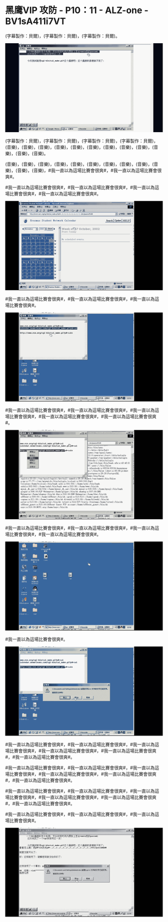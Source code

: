 # 黑鹰VIP 攻防 - P10：11 - ALZ-one - BV1sA411i7VT

(字幕製作：貝爾)，(字幕製作：貝爾)，(字幕製作：貝爾)。

![](img/5cdad369a9303f46a7365433568a15ba_1.png)

(字幕製作：貝爾)，(字幕製作：貝爾)，(字幕製作：貝爾)，(字幕製作：貝爾)，(音樂)，(音樂)，(音樂)，(音樂)，(音樂)，(音樂)，(音樂)，(音樂)，(音樂)，(音樂)，(音樂)，(音樂)。

(音樂)，(音樂)，(音樂)，(音樂)，(音樂)，(音樂)，(音樂)，(音樂)，(音樂)，(音樂)，(音樂)，(音樂)，#我一直以為這場比賽會很爽#，#我一直以為這場比賽會很爽#。

#我一直以為這場比賽會很爽#，#我一直以為這場比賽會很爽#，#我一直以為這場比賽會很爽#，#我一直以為這場比賽會很爽#。



![](img/5cdad369a9303f46a7365433568a15ba_3.png)

#我一直以為這場比賽會很爽#，#我一直以為這場比賽會很爽#，#我一直以為這場比賽會很爽#。

![](img/5cdad369a9303f46a7365433568a15ba_5.png)

#我一直以為這場比賽會很爽#，#我一直以為這場比賽會很爽#，#我一直以為這場比賽會很爽#，#我一直以為這場比賽會很爽#，#我一直以為這場比賽會很爽#。



![](img/5cdad369a9303f46a7365433568a15ba_7.png)

#我一直以為這場比賽會很爽#，#我一直以為這場比賽會很爽#，#我一直以為這場比賽會很爽#，#我一直以為這場比賽會很爽#。



![](img/5cdad369a9303f46a7365433568a15ba_9.png)

#我一直以為這場比賽會很爽#。

![](img/5cdad369a9303f46a7365433568a15ba_11.png)

#我一直以為這場比賽會很爽#，#我一直以為這場比賽會很爽#，#我一直以為這場比賽會很爽#，#我一直以為這場比賽會很爽#，#我一直以為這場比賽會很爽#，#我一直以為這場比賽會很爽#。

#我一直以為這場比賽會很爽#，#我一直以為這場比賽會很爽#，#我一直以為這場比賽會很爽#，#我一直以為這場比賽會很爽#，#我一直以為這場比賽會很爽#，#我一直以為這場比賽會很爽#。

#我一直以為這場比賽會很爽#，#我一直以為這場比賽會很爽#，#我一直以為這場比賽會很爽#，#我一直以為這場比賽會很爽#，#我一直以為這場比賽會很爽#，#我一直以為這場比賽會很爽#。

#我一直以為這場比賽會很爽#，#我一直以為這場比賽會很爽#，#我一直以為這場比賽會很爽#。

![](img/5cdad369a9303f46a7365433568a15ba_13.png)